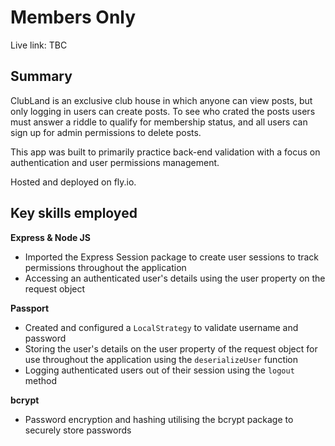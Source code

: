 # Members Only

Live link: TBC

## Summary

ClubLand is an exclusive club house in which anyone can view posts, but only logging in users can create posts. To see who crated the posts users must answer a riddle to qualify for membership status, and all users can sign up for admin permissions to delete posts.

This app was built to primarily practice back-end validation with a focus on authentication and user permissions management.

Hosted and deployed on fly.io.

## Key skills employed

**Express & Node JS**

- Imported the Express Session package to create user sessions to track permissions throughout the application
- Accessing an authenticated user's details using the user property on the request object

**Passport**

- Created and configured a `LocalStrategy` to validate username and password
- Storing the user's details on the user property of the request object for use throughout the application using the `deserializeUser` function
- Logging authenticated users out of their session using the `logout` method

**bcrypt**

- Password encryption and hashing utilising the bcrypt package to securely store passwords
